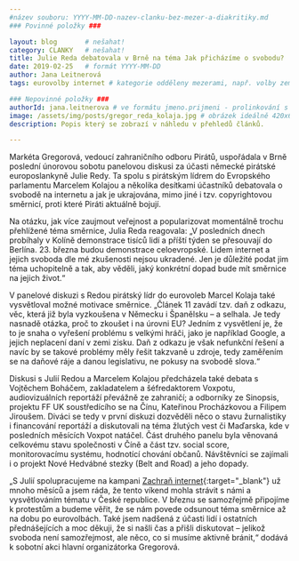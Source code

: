 ```yaml
---
#název souboru: YYYY-MM-DD-nazev-clanku-bez-mezer-a-diakritiky.md
### Povinné položky ###

layout: blog       # nešahat!
category: CLANKY   # nešahat!
title: Julie Reda debatovala v Brně na téma Jak přicházíme o svobodu?
date: 2019-02-25   # formát YYYY-MM-DD
author: Jana Leitnerová
tags: eurovolby internet # kategorie odděleny mezerami, např. volby zemědělství životní-prostředí piráti (viz https://jihomoravsky.pirati.cz/tags/)

### Nepovinné položky ###
authorId: jana.leitnerova # ve formátu jmeno.prijmeni - prolinkování s profilem přes uid
image: /assets/img/posts/gregor_reda_kolaja.jpg # obrázek ideálně 420x677px minifikovaný přes https://tinypng.com/
description: Popis který se zobrazí v náhledu v přehledů článků.

---
```


Markéta Gregorová, vedoucí zahraničního odboru Pirátů, uspořádala v Brně poslední únorovou sobotu panelovou diskusi za účasti německé pirátské europoslankyně Julie Redy. Ta spolu s pirátským lídrem do Evropského parlamentu Marcelem Kolajou a několika desítkami účastníků debatovala o svobodě na internetu a jak je ukrajována, mimo jiné i tzv. copyrightovou směrnicí, proti které Piráti aktuálně bojují.

Na otázku, jak více zaujmout veřejnost a popularizovat momentálně trochu přehlížené téma směrnice, Julia Reda reagovala: „V posledních dnech probíhaly v Kolíně demonstrace tisíců lidí a příští týden se přesouvají do Berlína. 23. března budou demonstrace celoevropské. Lidem internet a jejich svoboda dle mé zkušenosti nejsou ukradené. Jen je důležité podat jim téma uchopitelně a tak, aby věděli, jaký konkrétní dopad bude mít směrnice na jejich život.“ 

V panelové diskuzi s Redou pirátský lídr do eurovoleb Marcel Kolaja také vysvětloval možné motivace směrnice. „Článek 11 zavádí tzv. daň z odkazu, věc, která již byla vyzkoušena v Německu i Španělsku – a selhala. Je tedy nasnadě otázka, proč to zkoušet i na úrovni EU? Jedním z vysvětlení je, že to je snaha o vyřešení problému s velkými hráči, jako je například Google, a jejich neplacení daní v zemi zisku. Daň z odkazu je však nefunkční řešení a navíc by se takové problémy měly řešit takzvaně u zdroje, tedy zaměřením se na daňové ráje a danou legislativu, ne pokusy na svobodě slova.“ 

Diskusi s Julií Redou a Marcelem Kolajou předcházela také debata s Vojtěchem Boháčem, zakladatelem a šéfredaktorem Voxpotu, audiovizuálních reportáží převážně ze zahraničí; a odborníky ze Sinopsis, projektu FF UK soustředícího se na Čínu, Kateřinou Procházkovou a Filipem Jiroušem. Diváci se tedy v první diskuzi dozvěděli něco o stavu žurnalistiky i financování reportáží a diskutovali na téma žlutých vest či Maďarska, kde v posledních měsících Voxpot natáčel. Část druhého panelu byla věnovaná celkovému stavu společnosti v Číně a část tzv. social score, monitorovacímu systému, hodnotící chování občanů. Návštěvníci se zajímali i o projekt Nové Hedvábné stezky (Belt and Road) a jeho dopady.

„S Julií spolupracujeme na kampani [Zachraň internet](https://zachraninternet.cz/){:target="_blank"} už mnoho měsíců a jsem ráda, že tento víkend mohla strávit s námi a vysvětlováním tématu v České republice. V březnu se samozřejmě připojíme k protestům a budeme věřit, že se nám povede odsunout téma směrnice až na dobu po eurovolbách. Také jsem nadšená z účasti lidí i ostatních přednášejících a moc děkuji, že si našli čas a přišli diskutovat – jelikož svoboda není samozřejmost, ale něco, co si musíme aktivně bránit,“ dodává k sobotní akci hlavní organizátorka Gregorová.

